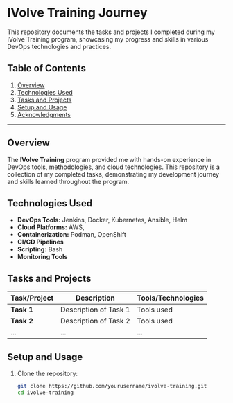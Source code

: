 # IVolve Training Journey

This repository documents the tasks and projects I completed during my IVolve Training program, showcasing my progress and skills in various DevOps technologies and practices.

## Table of Contents
1. [Overview](#overview)
2. [Technologies Used](#technologies-used)
3. [Tasks and Projects](#tasks-and-projects)
4. [Setup and Usage](#setup-and-usage)
5. [Acknowledgments](#acknowledgments)

---

## Overview

The **IVolve Training** program provided me with hands-on experience in DevOps tools, methodologies, and cloud technologies. This repository is a collection of my completed tasks, demonstrating my development journey and skills learned throughout the program.

## Technologies Used

- **DevOps Tools:** Jenkins, Docker, Kubernetes, Ansible, Helm
- **Cloud Platforms:** AWS,
- **Containerization:** Podman, OpenShift
- **CI/CD Pipelines**
- **Scripting:** Bash
- **Monitoring Tools**

## Tasks and Projects

| Task/Project | Description | Tools/Technologies |
|--------------|--------------|--------------------|
| **Task 1**   | Description of Task 1 | Tools used |
| **Task 2**   | Description of Task 2 | Tools used |
| ...          | ...          | ...                |



## Setup and Usage

1. Clone the repository:
   ```bash
   git clone https://github.com/yourusername/ivolve-training.git
   cd ivolve-training
